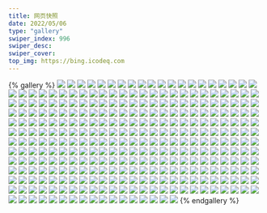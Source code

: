 ```yaml
---
title: 网页快照
date: 2022/05/06 
type: "gallery" 
swiper_index: 996
swiper_desc: 
swiper_cover: 
top_img: https://bing.icodeq.com 
---
```


{% gallery %}
![](https://alist.learnonly.xyz/d/!网页快照/read.learnonly.xyz/2022-11-08_07-03-21.png)
![](https://alist.learnonly.xyz/d/!网页快照/read.learnonly.xyz/2022-11-09_03-00-21.png)
![](https://alist.learnonly.xyz/d/!网页快照/read.learnonly.xyz/2022-11-08_21-58-36.png)
![](https://alist.learnonly.xyz/d/!网页快照/read.learnonly.xyz/2022-11-09_07-05-38.png)
![](https://alist.learnonly.xyz/d/!网页快照/read.learnonly.xyz/2022-11-09_10-00-18.png)
![](https://alist.learnonly.xyz/d/!网页快照/read.learnonly.xyz/2022-11-08_19-14-26.png)
![](https://alist.learnonly.xyz/d/!网页快照/read.learnonly.xyz/2022-11-07_19-00-08.png)
![](https://alist.learnonly.xyz/d/!网页快照/read.learnonly.xyz/2022-11-08_02-55-36.png)
![](https://alist.learnonly.xyz/d/!网页快照/read.learnonly.xyz/2022-11-09_21-59-19.png)
![](https://alist.learnonly.xyz/d/!网页快照/read.learnonly.xyz/2022-11-09_19-00-58.png)
![](https://alist.learnonly.xyz/d/!网页快照/read.learnonly.xyz/2022-11-09_13-37-03.png)
![](https://alist.learnonly.xyz/d/!网页快照/read.learnonly.xyz/2022-11-09_04-34-54.png)
![](https://alist.learnonly.xyz/d/!网页快照/read.learnonly.xyz/2022-11-07_09-58-49.png)
![](https://alist.learnonly.xyz/d/!网页快照/read.learnonly.xyz/2022-11-07_07-00-36.png)
![](https://alist.learnonly.xyz/d/!网页快照/read.learnonly.xyz/2022-11-09_15-59-46.png)
![](https://alist.learnonly.xyz/d/!网页快照/read.learnonly.xyz/2022-11-07_04-29-56.png)
![](https://alist.learnonly.xyz/d/!网页快照/read.learnonly.xyz/2022-11-08_13-33-24.png)
![](https://alist.learnonly.xyz/d/!网页快照/read.learnonly.xyz/2022-11-08_15-59-31.png)
![](https://alist.learnonly.xyz/d/!网页快照/read.learnonly.xyz/2022-11-08_04-32-36.png)
![](https://alist.learnonly.xyz/d/!网页快照/read.learnonly.xyz/2022-11-08_09-58-57.png)
![](https://alist.learnonly.xyz/d/!网页快照/read.learnonly.xyz/2022-11-07_02-52-44.png)
![](https://alist.learnonly.xyz/d/!网页快照/read.learnonly.xyz/2022-11-07_15-59-08.png)
![](https://alist.learnonly.xyz/d/!网页快照/read.learnonly.xyz/2022-11-07_21-58-58.png)
![](https://alist.learnonly.xyz/d/!网页快照/read.learnonly.xyz/2022-11-07_13-35-32.png)
![](https://alist.learnonly.xyz/d/!网页快照/img.pighog.repl.co/2022-11-08_07-00-04.png)
![](https://alist.learnonly.xyz/d/!网页快照/img.pighog.repl.co/2022-11-08_15-56-03.png)
![](https://alist.learnonly.xyz/d/!网页快照/img.pighog.repl.co/2022-11-07_09-56-39.png)
![](https://alist.learnonly.xyz/d/!网页快照/img.pighog.repl.co/2022-11-09_15-56-51.png)
![](https://alist.learnonly.xyz/d/!网页快照/img.pighog.repl.co/2022-11-08_19-12-29.png)
![](https://alist.learnonly.xyz/d/!网页快照/img.pighog.repl.co/2022-11-07_06-58-39.png)
![](https://alist.learnonly.xyz/d/!网页快照/img.pighog.repl.co/2022-11-08_09-56-17.png)
![](https://alist.learnonly.xyz/d/!网页快照/img.pighog.repl.co/2022-11-08_04-29-17.png)
![](https://alist.learnonly.xyz/d/!网页快照/img.pighog.repl.co/2022-11-09_18-58-13.png)
![](https://alist.learnonly.xyz/d/!网页快照/img.pighog.repl.co/2022-11-08_13-31-29.png)
![](https://alist.learnonly.xyz/d/!网页快照/img.pighog.repl.co/2022-11-07_15-56-04.png)
![](https://alist.learnonly.xyz/d/!网页快照/img.pighog.repl.co/2022-11-07_02-50-02.png)
![](https://alist.learnonly.xyz/d/!网页快照/img.pighog.repl.co/2022-11-08_21-56-18.png)
![](https://alist.learnonly.xyz/d/!网页快照/img.pighog.repl.co/2022-11-08_02-49-57.png)
![](https://alist.learnonly.xyz/d/!网页快照/img.pighog.repl.co/2022-11-09_02-57-51.png)
![](https://alist.learnonly.xyz/d/!网页快照/img.pighog.repl.co/2022-11-09_21-56-17.png)
![](https://alist.learnonly.xyz/d/!网页快照/img.pighog.repl.co/2022-11-09_07-03-10.png)
![](https://alist.learnonly.xyz/d/!网页快照/img.pighog.repl.co/2022-11-07_13-33-09.png)
![](https://alist.learnonly.xyz/d/!网页快照/img.pighog.repl.co/2022-11-07_21-56-13.png)
![](https://alist.learnonly.xyz/d/!网页快照/img.pighog.repl.co/2022-11-09_09-55-59.png)
![](https://alist.learnonly.xyz/d/!网页快照/img.pighog.repl.co/2022-11-09_04-32-29.png)
![](https://alist.learnonly.xyz/d/!网页快照/img.pighog.repl.co/2022-11-09_13-34-58.png)
![](https://alist.learnonly.xyz/d/!网页快照/img.pighog.repl.co/2022-11-07_04-27-48.png)
![](https://alist.learnonly.xyz/d/!网页快照/img.pighog.repl.co/2022-11-07_18-57-35.png)
![](https://alist.learnonly.xyz/d/!网页快照/blog.learnonly.xyz/2022-11-08_13-31-12.png)
![](https://alist.learnonly.xyz/d/!网页快照/blog.learnonly.xyz/2022-11-07_04-27-31.png)
![](https://alist.learnonly.xyz/d/!网页快照/blog.learnonly.xyz/2022-11-09_02-57-34.png)
![](https://alist.learnonly.xyz/d/!网页快照/blog.learnonly.xyz/2022-11-07_18-57-18.png)
![](https://alist.learnonly.xyz/d/!网页快照/blog.learnonly.xyz/2022-11-08_06-59-20.png)
![](https://alist.learnonly.xyz/d/!网页快照/blog.learnonly.xyz/2022-11-08_19-12-11.png)
![](https://alist.learnonly.xyz/d/!网页快照/blog.learnonly.xyz/2022-11-09_13-34-41.png)
![](https://alist.learnonly.xyz/d/!网页快照/blog.learnonly.xyz/2022-11-07_02-49-45.png)
![](https://alist.learnonly.xyz/d/!网页快照/blog.learnonly.xyz/2022-11-09_09-55-42.png)
![](https://alist.learnonly.xyz/d/!网页快照/blog.learnonly.xyz/2022-11-08_02-49-40.png)
![](https://alist.learnonly.xyz/d/!网页快照/blog.learnonly.xyz/2022-11-07_15-55-48.png)
![](https://alist.learnonly.xyz/d/!网页快照/blog.learnonly.xyz/2022-11-09_07-02-52.png)
![](https://alist.learnonly.xyz/d/!网页快照/blog.learnonly.xyz/2022-11-09_21-56-00.png)
![](https://alist.learnonly.xyz/d/!网页快照/blog.learnonly.xyz/2022-11-07_13-32-53.png)
![](https://alist.learnonly.xyz/d/!网页快照/blog.learnonly.xyz/2022-11-09_15-56-34.png)
![](https://alist.learnonly.xyz/d/!网页快照/blog.learnonly.xyz/2022-11-09_04-32-10.png)
![](https://alist.learnonly.xyz/d/!网页快照/blog.learnonly.xyz/2022-11-08_09-56-00.png)
![](https://alist.learnonly.xyz/d/!网页快照/blog.learnonly.xyz/2022-11-09_18-57-55.png)
![](https://alist.learnonly.xyz/d/!网页快照/blog.learnonly.xyz/2022-11-07_06-58-13.png)
![](https://alist.learnonly.xyz/d/!网页快照/blog.learnonly.xyz/2022-11-07_21-55-56.png)
![](https://alist.learnonly.xyz/d/!网页快照/blog.learnonly.xyz/2022-11-08_21-56-02.png)
![](https://alist.learnonly.xyz/d/!网页快照/blog.learnonly.xyz/2022-11-08_15-55-45.png)
![](https://alist.learnonly.xyz/d/!网页快照/blog.learnonly.xyz/2022-11-08_04-29-00.png)
![](https://alist.learnonly.xyz/d/!网页快照/blog.learnonly.xyz/2022-11-07_09-56-22.png)
![](https://alist.learnonly.xyz/d/!网页快照/uptime.pighog.repl.co/2022-11-09_02-59-04.png)
![](https://alist.learnonly.xyz/d/!网页快照/uptime.pighog.repl.co/2022-11-08_07-01-00.png)
![](https://alist.learnonly.xyz/d/!网页快照/uptime.pighog.repl.co/2022-11-09_13-35-43.png)
![](https://alist.learnonly.xyz/d/!网页快照/uptime.pighog.repl.co/2022-11-08_09-57-44.png)
![](https://alist.learnonly.xyz/d/!网页快照/uptime.pighog.repl.co/2022-11-07_04-28-40.png)
![](https://alist.learnonly.xyz/d/!网页快照/uptime.pighog.repl.co/2022-11-07_02-51-01.png)
![](https://alist.learnonly.xyz/d/!网页快照/uptime.pighog.repl.co/2022-11-07_21-57-31.png)
![](https://alist.learnonly.xyz/d/!网页快照/uptime.pighog.repl.co/2022-11-07_09-57-29.png)
![](https://alist.learnonly.xyz/d/!网页快照/uptime.pighog.repl.co/2022-11-08_21-57-19.png)
![](https://alist.learnonly.xyz/d/!网页快照/uptime.pighog.repl.co/2022-11-08_13-32-22.png)
![](https://alist.learnonly.xyz/d/!网页快照/uptime.pighog.repl.co/2022-11-08_04-30-34.png)
![](https://alist.learnonly.xyz/d/!网页快照/uptime.pighog.repl.co/2022-11-08_15-57-07.png)
![](https://alist.learnonly.xyz/d/!网页快照/uptime.pighog.repl.co/2022-11-09_21-57-57.png)
![](https://alist.learnonly.xyz/d/!网页快照/uptime.pighog.repl.co/2022-11-07_15-57-24.png)
![](https://alist.learnonly.xyz/d/!网页快照/uptime.pighog.repl.co/2022-11-07_06-59-27.png)
![](https://alist.learnonly.xyz/d/!网页快照/uptime.pighog.repl.co/2022-11-09_15-58-25.png)
![](https://alist.learnonly.xyz/d/!网页快照/uptime.pighog.repl.co/2022-11-08_02-51-24.png)
![](https://alist.learnonly.xyz/d/!网页快照/uptime.pighog.repl.co/2022-11-09_04-33-45.png)
![](https://alist.learnonly.xyz/d/!网页快照/uptime.pighog.repl.co/2022-11-07_18-58-54.png)
![](https://alist.learnonly.xyz/d/!网页快照/uptime.pighog.repl.co/2022-11-07_13-34-25.png)
![](https://alist.learnonly.xyz/d/!网页快照/uptime.pighog.repl.co/2022-11-08_19-13-16.png)
![](https://alist.learnonly.xyz/d/!网页快照/uptime.pighog.repl.co/2022-11-09_07-04-01.png)
![](https://alist.learnonly.xyz/d/!网页快照/uptime.pighog.repl.co/2022-11-09_18-59-45.png)
![](https://alist.learnonly.xyz/d/!网页快照/uptime.pighog.repl.co/2022-11-09_09-58-27.png)
![](https://alist.learnonly.xyz/d/!网页快照/pighog.vercel.app/2022-11-08_13-31-20.png)
![](https://alist.learnonly.xyz/d/!网页快照/pighog.vercel.app/2022-11-07_21-56-03.png)
![](https://alist.learnonly.xyz/d/!网页快照/pighog.vercel.app/2022-11-09_21-56-07.png)
![](https://alist.learnonly.xyz/d/!网页快照/pighog.vercel.app/2022-11-09_04-32-18.png)
![](https://alist.learnonly.xyz/d/!网页快照/pighog.vercel.app/2022-11-08_21-56-09.png)
![](https://alist.learnonly.xyz/d/!网页快照/pighog.vercel.app/2022-11-08_15-55-53.png)
![](https://alist.learnonly.xyz/d/!网页快照/pighog.vercel.app/2022-11-09_09-55-50.png)
![](https://alist.learnonly.xyz/d/!网页快照/pighog.vercel.app/2022-11-09_07-03-00.png)
![](https://alist.learnonly.xyz/d/!网页快照/pighog.vercel.app/2022-11-07_09-56-30.png)
![](https://alist.learnonly.xyz/d/!网页快照/pighog.vercel.app/2022-11-07_04-27-38.png)
![](https://alist.learnonly.xyz/d/!网页快照/pighog.vercel.app/2022-11-07_06-58-29.png)
![](https://alist.learnonly.xyz/d/!网页快照/pighog.vercel.app/2022-11-09_13-34-49.png)
![](https://alist.learnonly.xyz/d/!网页快照/pighog.vercel.app/2022-11-07_18-57-25.png)
![](https://alist.learnonly.xyz/d/!网页快照/pighog.vercel.app/2022-11-08_19-12-19.png)
![](https://alist.learnonly.xyz/d/!网页快照/pighog.vercel.app/2022-11-07_13-33-00.png)
![](https://alist.learnonly.xyz/d/!网页快照/pighog.vercel.app/2022-11-08_04-29-08.png)
![](https://alist.learnonly.xyz/d/!网页快照/pighog.vercel.app/2022-11-07_15-55-55.png)
![](https://alist.learnonly.xyz/d/!网页快照/pighog.vercel.app/2022-11-08_09-56-07.png)
![](https://alist.learnonly.xyz/d/!网页快照/pighog.vercel.app/2022-11-08_06-59-27.png)
![](https://alist.learnonly.xyz/d/!网页快照/pighog.vercel.app/2022-11-08_02-49-48.png)
![](https://alist.learnonly.xyz/d/!网页快照/pighog.vercel.app/2022-11-09_02-57-42.png)
![](https://alist.learnonly.xyz/d/!网页快照/pighog.vercel.app/2022-11-07_02-49-53.png)
![](https://alist.learnonly.xyz/d/!网页快照/pighog.vercel.app/2022-11-09_18-58-02.png)
![](https://alist.learnonly.xyz/d/!网页快照/pighog.vercel.app/2022-11-09_15-56-41.png)
![](https://alist.learnonly.xyz/d/!网页快照/alist.learnonly.xyz/2022-11-09_21-55-41.png)
![](https://alist.learnonly.xyz/d/!网页快照/alist.learnonly.xyz/2022-11-08_15-55-26.png)
![](https://alist.learnonly.xyz/d/!网页快照/alist.learnonly.xyz/2022-11-09_04-31-31.png)
![](https://alist.learnonly.xyz/d/!网页快照/alist.learnonly.xyz/2022-11-07_13-32-34.png)
![](https://alist.learnonly.xyz/d/!网页快照/alist.learnonly.xyz/2022-11-08_09-55-40.png)
![](https://alist.learnonly.xyz/d/!网页快照/alist.learnonly.xyz/2022-11-07_06-57-53.png)
![](https://alist.learnonly.xyz/d/!网页快照/alist.learnonly.xyz/2022-11-07_15-55-29.png)
![](https://alist.learnonly.xyz/d/!网页快照/alist.learnonly.xyz/2022-11-09_15-56-13.png)
![](https://alist.learnonly.xyz/d/!网页快照/alist.learnonly.xyz/2022-11-08_04-28-39.png)
![](https://alist.learnonly.xyz/d/!网页快照/alist.learnonly.xyz/2022-11-08_13-30-52.png)
![](https://alist.learnonly.xyz/d/!网页快照/alist.learnonly.xyz/2022-11-08_21-55-42.png)
![](https://alist.learnonly.xyz/d/!网页快照/alist.learnonly.xyz/2022-11-09_09-55-22.png)
![](https://alist.learnonly.xyz/d/!网页快照/alist.learnonly.xyz/2022-11-08_02-49-19.png)
![](https://alist.learnonly.xyz/d/!网页快照/alist.learnonly.xyz/2022-11-09_13-34-22.png)
![](https://alist.learnonly.xyz/d/!网页快照/alist.learnonly.xyz/2022-11-09_07-02-29.png)
![](https://alist.learnonly.xyz/d/!网页快照/alist.learnonly.xyz/2022-11-07_21-55-37.png)
![](https://alist.learnonly.xyz/d/!网页快照/alist.learnonly.xyz/2022-11-09_18-57-35.png)
![](https://alist.learnonly.xyz/d/!网页快照/alist.learnonly.xyz/2022-11-08_06-59-01.png)
![](https://alist.learnonly.xyz/d/!网页快照/alist.learnonly.xyz/2022-11-07_02-49-19.png)
![](https://alist.learnonly.xyz/d/!网页快照/alist.learnonly.xyz/2022-11-07_09-56-03.png)
![](https://alist.learnonly.xyz/d/!网页快照/alist.learnonly.xyz/2022-11-08_19-11-51.png)
![](https://alist.learnonly.xyz/d/!网页快照/alist.learnonly.xyz/2022-11-09_02-57-13.png)
![](https://alist.learnonly.xyz/d/!网页快照/alist.learnonly.xyz/2022-11-07_18-56-58.png)
![](https://alist.learnonly.xyz/d/!网页快照/alist.learnonly.xyz/2022-11-07_04-27-10.png)
![](https://alist.learnonly.xyz/d/!网页快照/news.pigp.repl.co/2022-11-07_06-59-20.png)
![](https://alist.learnonly.xyz/d/!网页快照/news.pigp.repl.co/2022-11-08_19-13-08.png)
![](https://alist.learnonly.xyz/d/!网页快照/news.pigp.repl.co/2022-11-09_21-57-34.png)
![](https://alist.learnonly.xyz/d/!网页快照/news.pigp.repl.co/2022-11-07_02-50-54.png)
![](https://alist.learnonly.xyz/d/!网页快照/news.pigp.repl.co/2022-11-08_04-30-26.png)
![](https://alist.learnonly.xyz/d/!网页快照/news.pigp.repl.co/2022-11-07_18-58-46.png)
![](https://alist.learnonly.xyz/d/!网页快照/news.pigp.repl.co/2022-11-07_04-28-33.png)
![](https://alist.learnonly.xyz/d/!网页快照/news.pigp.repl.co/2022-11-08_15-56-59.png)
![](https://alist.learnonly.xyz/d/!网页快照/news.pigp.repl.co/2022-11-09_07-03-53.png)
![](https://alist.learnonly.xyz/d/!网页快照/news.pigp.repl.co/2022-11-09_02-58-56.png)
![](https://alist.learnonly.xyz/d/!网页快照/news.pigp.repl.co/2022-11-09_13-35-35.png)
![](https://alist.learnonly.xyz/d/!网页快照/news.pigp.repl.co/2022-11-08_07-00-53.png)
![](https://alist.learnonly.xyz/d/!网页快照/news.pigp.repl.co/2022-11-08_09-57-36.png)
![](https://alist.learnonly.xyz/d/!网页快照/news.pigp.repl.co/2022-11-07_21-57-24.png)
![](https://alist.learnonly.xyz/d/!网页快照/news.pigp.repl.co/2022-11-09_04-33-21.png)
![](https://alist.learnonly.xyz/d/!网页快照/news.pigp.repl.co/2022-11-08_02-51-16.png)
![](https://alist.learnonly.xyz/d/!网页快照/news.pigp.repl.co/2022-11-07_09-57-21.png)
![](https://alist.learnonly.xyz/d/!网页快照/news.pigp.repl.co/2022-11-09_15-58-17.png)
![](https://alist.learnonly.xyz/d/!网页快照/news.pigp.repl.co/2022-11-08_13-32-15.png)
![](https://alist.learnonly.xyz/d/!网页快照/news.pigp.repl.co/2022-11-09_09-58-20.png)
![](https://alist.learnonly.xyz/d/!网页快照/news.pigp.repl.co/2022-11-07_15-57-17.png)
![](https://alist.learnonly.xyz/d/!网页快照/news.pigp.repl.co/2022-11-07_13-34-18.png)
![](https://alist.learnonly.xyz/d/!网页快照/news.pigp.repl.co/2022-11-08_21-57-12.png)
![](https://alist.learnonly.xyz/d/!网页快照/news.pigp.repl.co/2022-11-09_18-59-38.png)
![](https://alist.learnonly.xyz/d/!网页快照/time.piged.repl.co/2022-11-09_13-35-50.png)
![](https://alist.learnonly.xyz/d/!网页快照/time.piged.repl.co/2022-11-07_13-34-32.png)
![](https://alist.learnonly.xyz/d/!网页快照/time.piged.repl.co/2022-11-09_15-58-32.png)
![](https://alist.learnonly.xyz/d/!网页快照/time.piged.repl.co/2022-11-07_21-57-39.png)
![](https://alist.learnonly.xyz/d/!网页快照/time.piged.repl.co/2022-11-09_07-04-08.png)
![](https://alist.learnonly.xyz/d/!网页快照/time.piged.repl.co/2022-11-08_09-57-51.png)
![](https://alist.learnonly.xyz/d/!网页快照/time.piged.repl.co/2022-11-09_09-58-34.png)
![](https://alist.learnonly.xyz/d/!网页快照/time.piged.repl.co/2022-11-07_02-51-08.png)
![](https://alist.learnonly.xyz/d/!网页快照/time.piged.repl.co/2022-11-09_02-59-11.png)
![](https://alist.learnonly.xyz/d/!网页快照/time.piged.repl.co/2022-11-07_04-28-48.png)
![](https://alist.learnonly.xyz/d/!网页快照/time.piged.repl.co/2022-11-08_21-57-27.png)
![](https://alist.learnonly.xyz/d/!网页快照/time.piged.repl.co/2022-11-07_15-57-32.png)
![](https://alist.learnonly.xyz/d/!网页快照/time.piged.repl.co/2022-11-07_09-57-37.png)
![](https://alist.learnonly.xyz/d/!网页快照/time.piged.repl.co/2022-11-08_15-57-15.png)
![](https://alist.learnonly.xyz/d/!网页快照/time.piged.repl.co/2022-11-09_04-33-52.png)
![](https://alist.learnonly.xyz/d/!网页快照/time.piged.repl.co/2022-11-09_18-59-52.png)
![](https://alist.learnonly.xyz/d/!网页快照/time.piged.repl.co/2022-11-09_21-58-04.png)
![](https://alist.learnonly.xyz/d/!网页快照/time.piged.repl.co/2022-11-08_07-01-08.png)
![](https://alist.learnonly.xyz/d/!网页快照/time.piged.repl.co/2022-11-08_13-32-29.png)
![](https://alist.learnonly.xyz/d/!网页快照/time.piged.repl.co/2022-11-08_02-51-31.png)
![](https://alist.learnonly.xyz/d/!网页快照/time.piged.repl.co/2022-11-07_18-59-01.png)
![](https://alist.learnonly.xyz/d/!网页快照/time.piged.repl.co/2022-11-08_04-30-41.png)
![](https://alist.learnonly.xyz/d/!网页快照/time.piged.repl.co/2022-11-08_19-13-24.png)
![](https://alist.learnonly.xyz/d/!网页快照/time.piged.repl.co/2022-11-07_06-59-35.png)
![](https://alist.learnonly.xyz/d/!网页快照/docs.learnonly.xyz/2022-11-09_10-00-56.png)
![](https://alist.learnonly.xyz/d/!网页快照/docs.learnonly.xyz/2022-11-08_09-59-11.png)
![](https://alist.learnonly.xyz/d/!网页快照/docs.learnonly.xyz/2022-11-08_16-00-10.png)
![](https://alist.learnonly.xyz/d/!网页快照/docs.learnonly.xyz/2022-11-09_19-01-21.png)
![](https://alist.learnonly.xyz/d/!网页快照/docs.learnonly.xyz/2022-11-08_21-58-48.png)
![](https://alist.learnonly.xyz/d/!网页快照/docs.learnonly.xyz/2022-11-07_19-00-23.png)
![](https://alist.learnonly.xyz/d/!网页快照/docs.learnonly.xyz/2022-11-08_07-03-40.png)
![](https://alist.learnonly.xyz/d/!网页快照/docs.learnonly.xyz/2022-11-09_13-37-18.png)
![](https://alist.learnonly.xyz/d/!网页快照/docs.learnonly.xyz/2022-11-08_13-33-42.png)
![](https://alist.learnonly.xyz/d/!网页快照/docs.learnonly.xyz/2022-11-07_15-59-46.png)
![](https://alist.learnonly.xyz/d/!网页快照/docs.learnonly.xyz/2022-11-08_04-32-49.png)
![](https://alist.learnonly.xyz/d/!网页快照/docs.learnonly.xyz/2022-11-07_04-30-11.png)
![](https://alist.learnonly.xyz/d/!网页快照/docs.learnonly.xyz/2022-11-07_02-52-56.png)
![](https://alist.learnonly.xyz/d/!网页快照/docs.learnonly.xyz/2022-11-08_19-14-44.png)
![](https://alist.learnonly.xyz/d/!网页快照/docs.learnonly.xyz/2022-11-09_03-00-55.png)
![](https://alist.learnonly.xyz/d/!网页快照/docs.learnonly.xyz/2022-11-09_04-35-14.png)
![](https://alist.learnonly.xyz/d/!网页快照/docs.learnonly.xyz/2022-11-07_09-59-08.png)
![](https://alist.learnonly.xyz/d/!网页快照/docs.learnonly.xyz/2022-11-09_16-00-00.png)
![](https://alist.learnonly.xyz/d/!网页快照/docs.learnonly.xyz/2022-11-09_21-59-51.png)
![](https://alist.learnonly.xyz/d/!网页快照/docs.learnonly.xyz/2022-11-07_13-35-42.png)
![](https://alist.learnonly.xyz/d/!网页快照/docs.learnonly.xyz/2022-11-07_07-00-54.png)
![](https://alist.learnonly.xyz/d/!网页快照/docs.learnonly.xyz/2022-11-08_02-55-51.png)
![](https://alist.learnonly.xyz/d/!网页快照/docs.learnonly.xyz/2022-11-09_07-06-18.png)
![](https://alist.learnonly.xyz/d/!网页快照/docs.learnonly.xyz/2022-11-07_21-59-11.png)
![](https://alist.learnonly.xyz/d/!网页快照/space.bilibili.com/2022-11-07_15-55-39.png)
![](https://alist.learnonly.xyz/d/!网页快照/space.bilibili.com/2022-11-07_02-49-34.png)
![](https://alist.learnonly.xyz/d/!网页快照/space.bilibili.com/2022-11-07_21-55-47.png)
![](https://alist.learnonly.xyz/d/!网页快照/space.bilibili.com/2022-11-09_07-02-39.png)
![](https://alist.learnonly.xyz/d/!网页快照/space.bilibili.com/2022-11-09_18-57-46.png)
![](https://alist.learnonly.xyz/d/!网页快照/space.bilibili.com/2022-11-07_13-32-44.png)
![](https://alist.learnonly.xyz/d/!网页快照/space.bilibili.com/2022-11-09_02-57-24.png)
![](https://alist.learnonly.xyz/d/!网页快照/space.bilibili.com/2022-11-08_21-55-53.png)
![](https://alist.learnonly.xyz/d/!网页快照/space.bilibili.com/2022-11-09_13-34-32.png)
![](https://alist.learnonly.xyz/d/!网页快照/space.bilibili.com/2022-11-09_21-55-51.png)
![](https://alist.learnonly.xyz/d/!网页快照/space.bilibili.com/2022-11-09_04-31-43.png)
![](https://alist.learnonly.xyz/d/!网页快照/space.bilibili.com/2022-11-08_15-55-36.png)
![](https://alist.learnonly.xyz/d/!网页快照/space.bilibili.com/2022-11-08_02-49-30.png)
![](https://alist.learnonly.xyz/d/!网页快照/space.bilibili.com/2022-11-07_06-58-03.png)
![](https://alist.learnonly.xyz/d/!网页快照/space.bilibili.com/2022-11-07_09-56-12.png)
![](https://alist.learnonly.xyz/d/!网页快照/space.bilibili.com/2022-11-08_09-55-51.png)
![](https://alist.learnonly.xyz/d/!网页快照/space.bilibili.com/2022-11-08_04-28-51.png)
![](https://alist.learnonly.xyz/d/!网页快照/space.bilibili.com/2022-11-08_19-12-02.png)
![](https://alist.learnonly.xyz/d/!网页快照/space.bilibili.com/2022-11-07_18-57-08.png)
![](https://alist.learnonly.xyz/d/!网页快照/space.bilibili.com/2022-11-07_04-27-20.png)
![](https://alist.learnonly.xyz/d/!网页快照/space.bilibili.com/2022-11-08_13-31-02.png)
![](https://alist.learnonly.xyz/d/!网页快照/space.bilibili.com/2022-11-09_09-55-32.png)
![](https://alist.learnonly.xyz/d/!网页快照/space.bilibili.com/2022-11-09_15-56-25.png)
![](https://alist.learnonly.xyz/d/!网页快照/space.bilibili.com/2022-11-08_06-59-11.png)
![](https://alist.learnonly.xyz/d/!网页快照/todo.learnonly.xyz/2022-11-07_04-30-36.png)
![](https://alist.learnonly.xyz/d/!网页快照/todo.learnonly.xyz/2022-11-09_19-01-35.png)
![](https://alist.learnonly.xyz/d/!网页快照/todo.learnonly.xyz/2022-11-08_09-59-37.png)
![](https://alist.learnonly.xyz/d/!网页快照/todo.learnonly.xyz/2022-11-07_21-59-40.png)
![](https://alist.learnonly.xyz/d/!网页快照/todo.learnonly.xyz/2022-11-08_16-00-32.png)
![](https://alist.learnonly.xyz/d/!网页快照/todo.learnonly.xyz/2022-11-08_04-33-07.png)
![](https://alist.learnonly.xyz/d/!网页快照/todo.learnonly.xyz/2022-11-07_21-59-48.png)
![](https://alist.learnonly.xyz/d/!网页快照/todo.learnonly.xyz/2022-11-08_04-33-15.png)
![](https://alist.learnonly.xyz/d/!网页快照/todo.learnonly.xyz/2022-11-09_03-01-18.png)
![](https://alist.learnonly.xyz/d/!网页快照/todo.learnonly.xyz/2022-11-09_03-01-11.png)
![](https://alist.learnonly.xyz/d/!网页快照/todo.learnonly.xyz/2022-11-08_13-34-02.png)
![](https://alist.learnonly.xyz/d/!网页快照/todo.learnonly.xyz/2022-11-07_19-00-37.png)
![](https://alist.learnonly.xyz/d/!网页快照/todo.learnonly.xyz/2022-11-07_07-01-16.png)
![](https://alist.learnonly.xyz/d/!网页快照/todo.learnonly.xyz/2022-11-07_07-01-28.png)
![](https://alist.learnonly.xyz/d/!网页快照/todo.learnonly.xyz/2022-11-07_15-59-59.png)
![](https://alist.learnonly.xyz/d/!网页快照/todo.learnonly.xyz/2022-11-08_16-00-42.png)
![](https://alist.learnonly.xyz/d/!网页快照/todo.learnonly.xyz/2022-11-09_10-01-10.png)
![](https://alist.learnonly.xyz/d/!网页快照/todo.learnonly.xyz/2022-11-09_16-00-21.png)
![](https://alist.learnonly.xyz/d/!网页快照/todo.learnonly.xyz/2022-11-09_04-35-31.png)
![](https://alist.learnonly.xyz/d/!网页快照/todo.learnonly.xyz/2022-11-07_13-36-10.png)
![](https://alist.learnonly.xyz/d/!网页快照/todo.learnonly.xyz/2022-11-08_21-59-03.png)
![](https://alist.learnonly.xyz/d/!网页快照/todo.learnonly.xyz/2022-11-09_16-00-13.png)
![](https://alist.learnonly.xyz/d/!网页快照/todo.learnonly.xyz/2022-11-07_02-53-26.png)
![](https://alist.learnonly.xyz/d/!网页快照/todo.learnonly.xyz/2022-11-09_13-37-40.png)
![](https://alist.learnonly.xyz/d/!网页快照/todo.learnonly.xyz/2022-11-08_07-03-58.png)
![](https://alist.learnonly.xyz/d/!网页快照/todo.learnonly.xyz/2022-11-08_21-59-11.png)
![](https://alist.learnonly.xyz/d/!网页快照/todo.learnonly.xyz/2022-11-09_13-37-48.png)
![](https://alist.learnonly.xyz/d/!网页快照/todo.learnonly.xyz/2022-11-07_16-00-06.png)
![](https://alist.learnonly.xyz/d/!网页快照/todo.learnonly.xyz/2022-11-08_09-59-28.png)
![](https://alist.learnonly.xyz/d/!网页快照/todo.learnonly.xyz/2022-11-09_07-06-41.png)
![](https://alist.learnonly.xyz/d/!网页快照/todo.learnonly.xyz/2022-11-07_13-36-17.png)
![](https://alist.learnonly.xyz/d/!网页快照/todo.learnonly.xyz/2022-11-09_04-35-39.png)
![](https://alist.learnonly.xyz/d/!网页快照/todo.learnonly.xyz/2022-11-07_19-00-45.png)
![](https://alist.learnonly.xyz/d/!网页快照/todo.learnonly.xyz/2022-11-08_13-33-55.png)
![](https://alist.learnonly.xyz/d/!网页快照/todo.learnonly.xyz/2022-11-08_02-56-05.png)
![](https://alist.learnonly.xyz/d/!网页快照/todo.learnonly.xyz/2022-11-07_09-59-26.png)
![](https://alist.learnonly.xyz/d/!网页快照/todo.learnonly.xyz/2022-11-09_22-00-11.png)
![](https://alist.learnonly.xyz/d/!网页快照/todo.learnonly.xyz/2022-11-09_07-06-49.png)
![](https://alist.learnonly.xyz/d/!网页快照/todo.learnonly.xyz/2022-11-08_02-56-14.png)
![](https://alist.learnonly.xyz/d/!网页快照/todo.learnonly.xyz/2022-11-09_10-01-19.png)
![](https://alist.learnonly.xyz/d/!网页快照/todo.learnonly.xyz/2022-11-07_09-59-37.png)
![](https://alist.learnonly.xyz/d/!网页快照/todo.learnonly.xyz/2022-11-09_19-01-43.png)
![](https://alist.learnonly.xyz/d/!网页快照/todo.learnonly.xyz/2022-11-07_04-30-47.png)
![](https://alist.learnonly.xyz/d/!网页快照/todo.learnonly.xyz/2022-11-08_19-15-12.png)
![](https://alist.learnonly.xyz/d/!网页快照/todo.learnonly.xyz/2022-11-08_07-04-06.png)
![](https://alist.learnonly.xyz/d/!网页快照/todo.learnonly.xyz/2022-11-09_22-00-04.png)
![](https://alist.learnonly.xyz/d/!网页快照/todo.learnonly.xyz/2022-11-08_19-15-02.png)
![](https://alist.learnonly.xyz/d/!网页快照/todo.learnonly.xyz/2022-11-07_02-53-16.png)
![](https://alist.learnonly.xyz/d/!网页快照/vercel.pighog.repl.co/2022-11-09_13-35-05.png)
![](https://alist.learnonly.xyz/d/!网页快照/vercel.pighog.repl.co/2022-11-09_15-56-58.png)
![](https://alist.learnonly.xyz/d/!网页快照/vercel.pighog.repl.co/2022-11-07_15-56-11.png)
![](https://alist.learnonly.xyz/d/!网页快照/vercel.pighog.repl.co/2022-11-08_09-56-24.png)
![](https://alist.learnonly.xyz/d/!网页快照/vercel.pighog.repl.co/2022-11-08_15-56-10.png)
![](https://alist.learnonly.xyz/d/!网页快照/vercel.pighog.repl.co/2022-11-08_13-31-36.png)
![](https://alist.learnonly.xyz/d/!网页快照/vercel.pighog.repl.co/2022-11-07_18-57-41.png)
![](https://alist.learnonly.xyz/d/!网页快照/vercel.pighog.repl.co/2022-11-09_02-57-58.png)
![](https://alist.learnonly.xyz/d/!网页快照/vercel.pighog.repl.co/2022-11-09_07-03-16.png)
![](https://alist.learnonly.xyz/d/!网页快照/vercel.pighog.repl.co/2022-11-09_09-56-05.png)
![](https://alist.learnonly.xyz/d/!网页快照/vercel.pighog.repl.co/2022-11-08_02-50-04.png)
![](https://alist.learnonly.xyz/d/!网页快照/vercel.pighog.repl.co/2022-11-09_04-32-36.png)
![](https://alist.learnonly.xyz/d/!网页快照/vercel.pighog.repl.co/2022-11-08_19-12-36.png)
![](https://alist.learnonly.xyz/d/!网页快照/vercel.pighog.repl.co/2022-11-07_04-27-54.png)
![](https://alist.learnonly.xyz/d/!网页快照/vercel.pighog.repl.co/2022-11-07_09-56-46.png)
![](https://alist.learnonly.xyz/d/!网页快照/vercel.pighog.repl.co/2022-11-08_21-56-25.png)
![](https://alist.learnonly.xyz/d/!网页快照/vercel.pighog.repl.co/2022-11-09_18-58-19.png)
![](https://alist.learnonly.xyz/d/!网页快照/vercel.pighog.repl.co/2022-11-08_04-29-24.png)
![](https://alist.learnonly.xyz/d/!网页快照/vercel.pighog.repl.co/2022-11-07_02-50-09.png)
![](https://alist.learnonly.xyz/d/!网页快照/vercel.pighog.repl.co/2022-11-07_06-58-46.png)
![](https://alist.learnonly.xyz/d/!网页快照/vercel.pighog.repl.co/2022-11-08_07-00-11.png)
![](https://alist.learnonly.xyz/d/!网页快照/vercel.pighog.repl.co/2022-11-09_21-56-23.png)
![](https://alist.learnonly.xyz/d/!网页快照/vercel.pighog.repl.co/2022-11-07_21-56-19.png)
![](https://alist.learnonly.xyz/d/!网页快照/vercel.pighog.repl.co/2022-11-07_13-33-16.png)
{% endgallery %}
